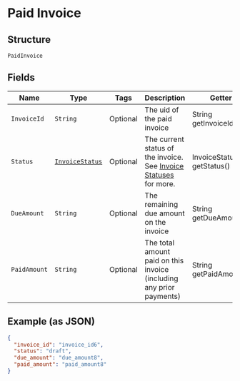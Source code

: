 
# Paid Invoice

## Structure

`PaidInvoice`

## Fields

| Name | Type | Tags | Description | Getter | Setter |
|  --- | --- | --- | --- | --- | --- |
| `InvoiceId` | `String` | Optional | The uid of the paid invoice | String getInvoiceId() | setInvoiceId(String invoiceId) |
| `Status` | [`InvoiceStatus`](../../doc/models/invoice-status.md) | Optional | The current status of the invoice. See [Invoice Statuses](https://chargify.zendesk.com/hc/en-us/articles/4407737494171#line-item-breakdowns) for more. | InvoiceStatus getStatus() | setStatus(InvoiceStatus status) |
| `DueAmount` | `String` | Optional | The remaining due amount on the invoice | String getDueAmount() | setDueAmount(String dueAmount) |
| `PaidAmount` | `String` | Optional | The total amount paid on this invoice (including any prior payments) | String getPaidAmount() | setPaidAmount(String paidAmount) |

## Example (as JSON)

```json
{
  "invoice_id": "invoice_id6",
  "status": "draft",
  "due_amount": "due_amount8",
  "paid_amount": "paid_amount8"
}
```

